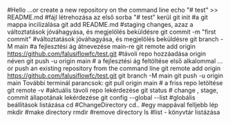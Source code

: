 #Hello
…or create a new repository on the command line
echo "# test" >> README.md #fájl létrehozása az első sorba "# test" kerül
git init #a git mappa incilizálása
git add README.md #staging changes, azaz a változtatások jóváhagyása, és megjelölés beküldésre 
git commit -m "first commit" #változtatások jóváhagyása, és megjelölés beküldésre
git branch -M main #a fejlesztési ág átnevezése main-re
git remote add origin https://github.com/falusiflowfc/test.git #távoli repo hozzáadása origin néven
git push -u origin main # a fejlesztési ág feltöltése első alkalommal 
…or push an existing repository from the command line
git remote add origin https://github.com/falusiflowfc/test.git
git branch -M main
git push -u origin main
További terminál parancsok:
git pull origin main # a friss repo letöltése
git remote -v #aktuális távoli repo lekérdezése
git status # change , stage, commit állapotának lekérdezése
git  config --global --list #globális beállítások listázása
cd #ChangeDirectory
cd.. #egy mappával felljebb lép
mkdir <directory name> #make directory
rmdir <directory name> #remove directory
  ls #list - könyvtár listázása